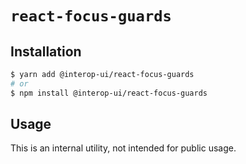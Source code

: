 # `react-focus-guards`

## Installation

```sh
$ yarn add @interop-ui/react-focus-guards
# or
$ npm install @interop-ui/react-focus-guards
```

## Usage

This is an internal utility, not intended for public usage.
